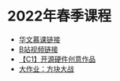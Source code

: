 # 2022年春季课程
- [华文慕课链接](http://www.chinesemooc.org/mooc/5030)
- [B站视频链接](https://www.bilibili.com/video/BV1R541127md)
- [【C1】开源硬件创意作品](./2022%E6%98%A5%E5%AD%A3/%E3%80%90C1%E3%80%91%E5%BC%80%E6%BA%90%E7%A1%AC%E4%BB%B6%E5%88%9B%E6%84%8F%E4%BD%9C%E5%93%81)
- [大作业：方块大战](https://github.com/pkulab409/pkudsa.tetris)
